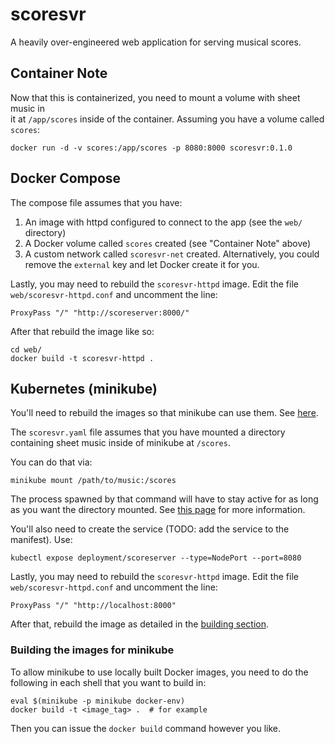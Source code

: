# scoresvr

A heavily over-engineered web application for serving musical scores.

## Container Note

Now that this is containerized, you need to mount a volume with sheet music in  
it at `/app/scores` inside of the container.  Assuming you have a volume called  
`scores`:  

```
docker run -d -v scores:/app/scores -p 8080:8000 scoresvr:0.1.0
```

## Docker Compose

The compose file assumes that you have: 

1. An image with httpd configured to connect to the app (see the `web/`
   directory)
1. A Docker volume called `scores` created (see "Container Note" above)
1. A custom network called `scoresvr-net` created.  Alternatively, you could
   remove the `external` key and let Docker create it for you.

Lastly, you may need to rebuild the `scoresvr-httpd` image.  Edit the file
`web/scoresvr-httpd.conf` and uncomment the line:  

```
ProxyPass "/" "http://scoreserver:8000/"
```

After that rebuild the image like so:  

```
cd web/
docker build -t scoresvr-httpd .
```

## Kubernetes (minikube)

You'll need to rebuild the images so that minikube can use them.  See
[here](#building-the-images-for-minkube).

The `scoresvr.yaml` file assumes that you have mounted a directory containing
sheet music inside of minikube at `/scores`.

You can do that via:  

```
minikube mount /path/to/music:/scores
```

The process spawned by that command will have to stay active for as long as you
want the directory mounted.  See [this
page](https://minikube.sigs.k8s.io/docs/handbook/mount/) for more information.

You'll also need to create the service (TODO: add the service to the manifest).
Use:  

```
kubectl expose deployment/scoreserver --type=NodePort --port=8080
```

Lastly, you may need to rebuild the `scoresvr-httpd` image.  Edit the file
`web/scoresvr-httpd.conf` and uncomment the line:  

```
ProxyPass "/" "http://localhost:8000"
```

After that, rebuild the image as detailed in the [building
section](#building-the-images-for-minikube).

### Building the images for minikube

To allow minikube to use locally built Docker images, you need to do the
following in each shell that you want to build in:  

```
eval $(minikube -p minikube docker-env)
docker build -t <image_tag> .  # for example
```

Then you can issue the `docker build` command however you like.

